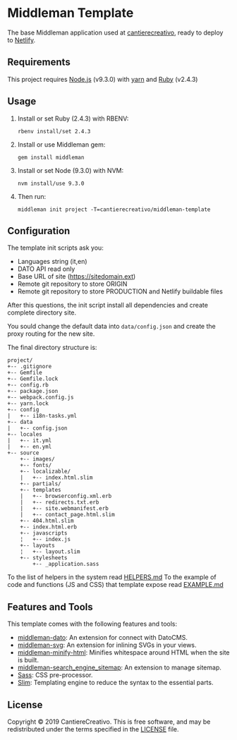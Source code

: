 # Middleman Template

The base Middleman application used at [cantierecreativo], ready to deploy
to [Netlify].

[cantierecreativo]: https://cantierecreativo.net/
[Netlify]: https://www.netlify.com/

## Requirements

This project requires [Node.js](https://nodejs.org/) (v9.3.0) with 
[yarn](https://yarnpkg.com/) and [Ruby](https://ruby-lang.org) (v2.4.3)

## Usage

1. Install or set Ruby (2.4.3) with RBENV:

    ```
    rbenv install/set 2.4.3
    ```

2. Install or use Middleman gem:

    ```
    gem install middleman
    ```

3. Install or set Node (9.3.0) with NVM:

    ```
    nvm install/use 9.3.0
    ```

4. Then run:

    ```
    middleman init project -T=cantierecreativo/middleman-template
    ```

## Configuration

The template init scripts ask you:

- Languages string (it,en)
- DATO API read only
- Base URL of site (https://sitedomain.ext)
- Remote git repository to store ORIGIN
- Remote git repository to store PRODUCTION and Netlify buildable files

After this questions, the init script install all dependencies and create
complete directory site.

You sould change the default data into `data/config.json` and create the proxy
routing for the new site.

The final directory structure is:

```
project/
+-- .gitignore
+-- Gemfile
+-- Gemfile.lock
+-- config.rb
+-- package.json
+-- webpack.config.js
+-- yarn.lock
+-- config
|   +-- i18n-tasks.yml
+-- data
|   +-- config.json
+-- locales
|   +-- it.yml
|   +-- en.yml
+-- source
    +-- images/
    +-- fonts/
    +-- localizable/
    |   +-- index.html.slim
    +-- partials/
    +-- templates
    |   +-- browserconfig.xml.erb
    |   +-- redirects.txt.erb
    |   +-- site.webmanifest.erb
    |   +-- contact_page.html.slim
    +-- 404.html.slim
    +-- index.html.erb
    +-- javascripts
    ¦   +-- index.js
    +-- layouts
    ¦   +-- layout.slim
    +-- stylesheets
        +-- _application.sass
```

To the list of helpers in the system read [HELPERS.md](HELPERS.md)
To the example of code and functions (JS and CSS) that template expose read [EXAMPLE.md](EXAMPLE.md)

## Features and Tools

This template comes with the following features and tools:

- [middleman-dato]: An extension for connect with DatoCMS.
- [middleman-svg]: An extension for inlining SVGs in your views.
- [middleman-minify-html]: Minifies whitespace around HTML when the site is
  built.
- [middleman-search_engine_sitemap]: An extension to manage sitemap.
- [Sass]: CSS pre-processor.
- [Slim]: Templating engine to reduce the syntax to the essential parts.

[middleman-dato]: https://github.com/datocms/middleman-dato
[middleman-svg]: https://github.com/cantierecreativo/middleman-svg
[middleman-minify-html]: https://github.com/middleman/middleman-minify-html
[middleman-search_engine_sitemap]: https://github.com/Aupajo/middleman-search_engine_sitemap
[Sass]: https://github.com/sass/sass
[Slim]: https://github.com/slim-template/slim


## License

Copyright © 2019 CantiereCreativo. This is free software, and may
be redistributed under the terms specified in the [LICENSE] file.

[license]: LICENSE.md
